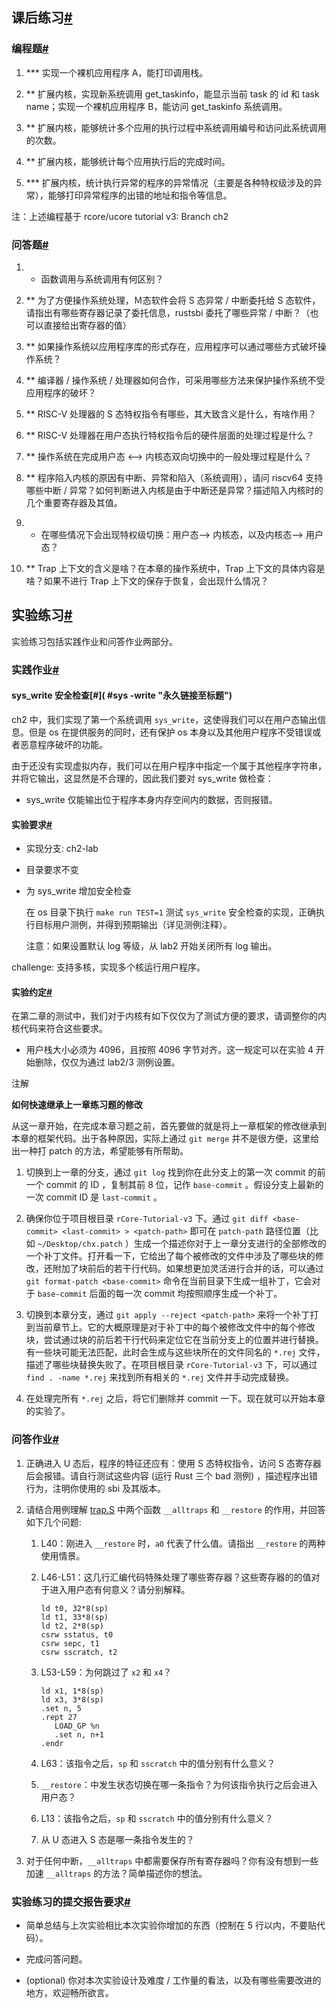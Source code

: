 课后练习[#]( #id2 "永久链接至标题")
-----------------------

### 编程题[#]( #id3 "永久链接至标题")

1.  *** 实现一个裸机应用程序 A，能打印调用栈。
    
2.  ** 扩展内核，实现新系统调用 get_taskinfo，能显示当前 task 的 id 和 task name；实现一个裸机应用程序 B，能访问 get_taskinfo 系统调用。
    
3.  ** 扩展内核，能够统计多个应用的执行过程中系统调用编号和访问此系统调用的次数。
    
4.  ** 扩展内核，能够统计每个应用执行后的完成时间。
    
5.  *** 扩展内核，统计执行异常的程序的异常情况（主要是各种特权级涉及的异常），能够打印异常程序的出错的地址和指令等信息。
    

注：上述编程基于 rcore/ucore tutorial v3: Branch ch2

### 问答题[#]( #id4 "永久链接至标题")

1.  * 函数调用与系统调用有何区别？
    
2.  ** 为了方便操作系统处理，Ｍ态软件会将 S 态异常 / 中断委托给 S 态软件，请指出有哪些寄存器记录了委托信息，rustsbi 委托了哪些异常 / 中断？（也可以直接给出寄存器的值）
    
3.  ** 如果操作系统以应用程序库的形式存在，应用程序可以通过哪些方式破坏操作系统？
    
4.  ** 编译器 / 操作系统 / 处理器如何合作，可采用哪些方法来保护操作系统不受应用程序的破坏？
    
5.  ** RISC-V 处理器的 S 态特权指令有哪些，其大致含义是什么，有啥作用？
    
6.  ** RISC-V 处理器在用户态执行特权指令后的硬件层面的处理过程是什么？
    
7.  ** 操作系统在完成用户态 <–> 内核态双向切换中的一般处理过程是什么？
    
8.  ** 程序陷入内核的原因有中断、异常和陷入（系统调用），请问 riscv64 支持哪些中断 / 异常？如何判断进入内核是由于中断还是异常？描述陷入内核时的几个重要寄存器及其值。
    
9.  * 在哪些情况下会出现特权级切换：用户态–> 内核态，以及内核态–> 用户态？
    
10.  ** Trap 上下文的含义是啥？在本章的操作系统中，Trap 上下文的具体内容是啥？如果不进行 Trap 上下文的保存于恢复，会出现什么情况？
    

实验练习[#]( #id5 "永久链接至标题")
-----------------------

实验练习包括实践作业和问答作业两部分。

### 实践作业[#]( #id6 "永久链接至标题")

#### sys_write 安全检查[#]( #sys -write "永久链接至标题")

ch2 中，我们实现了第一个系统调用 `sys_write`，这使得我们可以在用户态输出信息。但是 os 在提供服务的同时，还有保护 os 本身以及其他用户程序不受错误或者恶意程序破坏的功能。

由于还没有实现虚拟内存，我们可以在用户程序中指定一个属于其他程序字符串，并将它输出，这显然是不合理的，因此我们要对 sys_write 做检查：

*   sys_write 仅能输出位于程序本身内存空间内的数据，否则报错。
    

#### 实验要求[#]( #id7 "永久链接至标题")

*   实现分支: ch2-lab
    
*   目录要求不变
    
*   为 sys_write 增加安全检查
    
    在 os 目录下执行 `make run TEST=1` 测试 `sys_write` 安全检查的实现，正确执行目标用户测例，并得到预期输出（详见测例注释）。
    
    注意：如果设置默认 log 等级，从 lab2 开始关闭所有 log 输出。
    

challenge: 支持多核，实现多个核运行用户程序。

#### 实验约定[#]( #id8 "永久链接至标题")

在第二章的测试中，我们对于内核有如下仅仅为了测试方便的要求，请调整你的内核代码来符合这些要求。

*   用户栈大小必须为 4096，且按照 4096 字节对齐。这一规定可以在实验 4 开始删除，仅仅为通过 lab2/3 测例设置。
    

注解

**如何快速继承上一章练习题的修改**

从这一章开始，在完成本章习题之前，首先要做的就是将上一章框架的修改继承到本章的框架代码。出于各种原因，实际上通过 `git merge` 并不是很方便，这里给出一种打 patch 的方法，希望能够有所帮助。

1.  切换到上一章的分支，通过 `git log` 找到你在此分支上的第一次 commit 的前一个 commit 的 ID ，复制其前 8 位，记作 `base-commit` 。假设分支上最新的一次 commit ID 是 `last-commit` 。
    
2.  确保你位于项目根目录 `rCore-Tutorial-v3` 下。通过 `git diff <base-commit> <last-commit> > <patch-path>` 即可在 `patch-path` 路径位置（比如 `~/Desktop/chx.patch` ）生成一个描述你对于上一章分支进行的全部修改的一个补丁文件。打开看一下，它给出了每个被修改的文件中涉及了哪些块的修改，还附加了块前后的若干行代码。如果想更加灵活进行合并的话，可以通过 `git format-patch <base-commit>` 命令在当前目录下生成一组补丁，它会对于 `base-commit` 后面的每一次 commit 均按照顺序生成一个补丁。
    
3.  切换到本章分支，通过 `git apply --reject <patch-path>` 来将一个补丁打到当前章节上。它的大概原理是对于补丁中的每个被修改文件中的每个修改块，尝试通过块的前后若干行代码来定位它在当前分支上的位置并进行替换。有一些块可能无法匹配，此时会生成与这些块所在的文件同名的 `*.rej` 文件，描述了哪些块替换失败了。在项目根目录 `rCore-Tutorial-v3` 下，可以通过 `find . -name *.rej` 来找到所有相关的 `*.rej` 文件并手动完成替换。
    
4.  在处理完所有 `*.rej` 之后，将它们删除并 commit 一下。现在就可以开始本章的实验了。
    

### 问答作业[#]( #id9 "永久链接至标题")

1.  正确进入 U 态后，程序的特征还应有：使用 S 态特权指令，访问 S 态寄存器后会报错。请自行测试这些内容 (运行 Rust 三个 bad 测例) ，描述程序出错行为，注明你使用的 sbi 及其版本。
    
2.  请结合用例理解 [trap.S](https://github.com/rcore-os/rCore-Tutorial-v3/blob/ch2/os/src/trap/trap.S) 中两个函数 `__alltraps` 和 `__restore` 的作用，并回答如下几个问题:
    
    1.  L40：刚进入 `__restore` 时，`a0` 代表了什么值。请指出 `__restore` 的两种使用情景。
        
    2.  L46-L51：这几行汇编代码特殊处理了哪些寄存器？这些寄存器的的值对于进入用户态有何意义？请分别解释。
        
        ```
        ld t0, 32*8(sp)
        ld t1, 33*8(sp)
        ld t2, 2*8(sp)
        csrw sstatus, t0
        csrw sepc, t1
        csrw sscratch, t2
        ```
        
    3.  L53-L59：为何跳过了 `x2` 和 `x4`？
        
        ```
        ld x1, 1*8(sp)
        ld x3, 3*8(sp)
        .set n, 5
        .rept 27
           LOAD_GP %n
           .set n, n+1
        .endr
        ```
        
    4.  L63：该指令之后，`sp` 和 `sscratch` 中的值分别有什么意义？
        
    5.  `__restore`：中发生状态切换在哪一条指令？为何该指令执行之后会进入用户态？
        
    6.  L13：该指令之后，`sp` 和 `sscratch` 中的值分别有什么意义？
        
    7.  从 U 态进入 S 态是哪一条指令发生的？
        
3.  对于任何中断，`__alltraps` 中都需要保存所有寄存器吗？你有没有想到一些加速 `__alltraps` 的方法？简单描述你的想法。
    

### 实验练习的提交报告要求[#]( #id10 "永久链接至标题")

*   简单总结与上次实验相比本次实验你增加的东西（控制在 5 行以内，不要贴代码）。
    
*   完成问答问题。
    
*   (optional) 你对本次实验设计及难度 / 工作量的看法，以及有哪些需要改进的地方，欢迎畅所欲言。